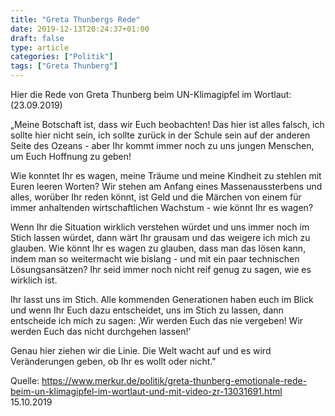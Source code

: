 ```yaml
---
title: "Greta Thunbergs Rede"
date: 2019-12-13T20:24:37+01:00
draft: false
type: article
categories: ["Politik"]
tags: ["Greta Thunberg"]
---
```

Hier die Rede von Greta Thunberg beim UN-Klimagipfel im Wortlaut:
(23.09.2019)
<!--more-->
„Meine Botschaft ist, dass wir Euch beobachten! Das hier ist alles
falsch, ich sollte hier nicht sein, ich sollte zurück in der Schule sein
auf der anderen Seite des Ozeans - aber Ihr kommt immer noch zu uns
jungen Menschen, um Euch Hoffnung zu geben!

Wie konntet Ihr es wagen, meine Träume und meine Kindheit zu stehlen
mit Euren leeren Worten? Wir stehen am Anfang eines Massenaussterbens
und alles, worüber Ihr reden könnt, ist Geld und die Märchen von einem
für immer anhaltenden wirtschaftlichen Wachstum - wie könnt Ihr es
wagen?

Wenn Ihr die Situation wirklich verstehen würdet und uns immer noch im
Stich lassen würdet, dann wärt Ihr grausam und das weigere ich mich zu
glauben. Wie könnt Ihr es wagen zu glauben, dass man das lösen kann,
indem man so weitermacht wie bislang - und mit ein paar technischen
Lösungsansätzen? Ihr seid immer noch nicht reif genug zu sagen, wie es
wirklich ist.

Ihr lasst uns im Stich. Alle kommenden Generationen haben euch im Blick
und wenn Ihr Euch dazu entscheidet, uns im Stich zu lassen, dann
entscheide ich mich zu sagen: ‚Wir werden Euch das nie vergeben! Wir
werden Euch das nicht durchgehen lassen!'

Genau hier ziehen wir die Linie. Die Welt wacht auf und es wird
Veränderungen geben, ob Ihr es wollt oder nicht."

Quelle: https://www.merkur.de/politik/greta-thunberg-emotionale-rede-beim-un-klimagipfel-im-wortlaut-und-mit-video-zr-13031691.html 15.10.2019
